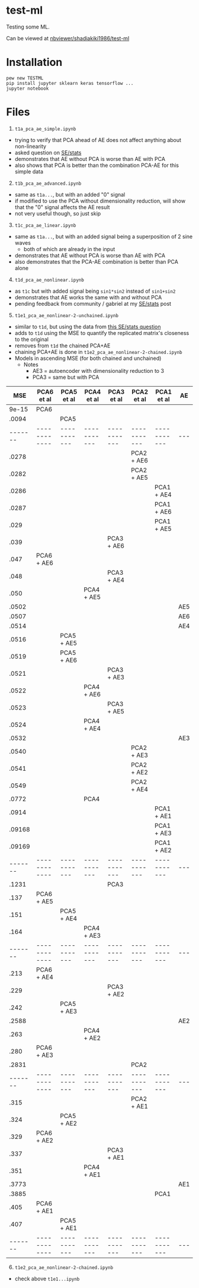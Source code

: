 # test-ml
Testing some ML.

Can be viewed at [nbviewer/shadiakiki1986/test-ml](https://nbviewer.jupyter.org/github/shadiakiki1986/test-ml/)

# Installation
```
pew new TESTML
pip install jupyter sklearn keras tensorflow ...
jupyter notebook
```

# Files
1. `t1a_pca_ae_simple.ipynb`
  - trying to verify that PCA ahead of AE does not affect anything about non-linearity
  - asked question on [SE/stats](https://stats.stackexchange.com/questions/292181/does-pca-ahead-of-an-autoencoder-deter-it-from-detecting-non-linearity)
  - demonstrates that AE without PCA is worse than AE with PCA
  - also shows that PCA is better than the combination PCA-AE for this simple data

2. `t1b_pca_ae_advanced.ipynb`
  - same as `t1a...`, but with an added "0" signal
  - if modified to use the PCA without dimensionality reduction, will show that the "0" signal affects the AE result
  - not very useful though, so just skip

3. `t1c_pca_ae_linear.ipynb`
  - same as `t1a...`, but with an added signal being a superposition of 2 sine waves
    - both of which are already in the input
  - demonstrates that AE without PCA is worse than AE with PCA
  - also demonstrates that the PCA-AE combination is better than PCA alone

4. `t1d_pca_ae_nonlinear.ipynb`
  - as `t1c` but with added signal being `sin1*sin2` instead of `sin1+sin2`
  - demonstrates that AE works the same with and without PCA
  - pending feedback from community / gabriel at my [SE/stats](https://stats.stackexchange.com/questions/292181/does-pca-ahead-of-an-autoencoder-deter-it-from-detecting-non-linearity) post

5. `t1e1_pca_ae_nonlinear-2-unchained.ipynb`
  - similar to `t1d`, but using the data from [this SE/stats question](https://stats.stackexchange.com/questions/190148/autoencoder-pca-tensorflow?rq=1)
  - adds to `t1d` using the MSE to quantify the replicated matrix's closeness to the original
  - removes from `t1d` the chained PCA+AE
  - chaining PCA+AE is done in `t1e2_pca_ae_nonlinear-2-chained.ipynb`
  - Models in ascending MSE (for both chained and unchained)
    - Notes
      - AE3 = autoencoder with dimensionality reduction to 3
      - PCA3 = same but with PCA

| MSE   | PCA6 et al |PCA5 et al |PCA4 et al |PCA3 et al |PCA2 et al |PCA1 et al |AE |
|-------|------------|-----------|-----------|-----------|-----------|-----------|---|
| 9e-15 | PCA6       |           |           |           |           |           |   |
| .0094 |            |PCA5       |           |           |           |           |   |
|-------|------------|-----------|-----------|-----------|-----------|-----------|---|
| .0278 |            |           |           |           |PCA2 + AE6 |           |   |
| .0282 |            |           |           |           |PCA2 + AE5 |           |   |
| .0286 |            |           |           |           |           |PCA1 + AE4 |   |
| .0287 |            |           |           |           |           |PCA1 + AE6 |   |
| .029  |            |           |           |           |           |PCA1 + AE5 |   |
| .039  |            |           |           |PCA3 + AE6 |           |           |   |
| .047  | PCA6 + AE6 |           |           |           |           |           |   |
| .048  |            |           |           |PCA3 + AE4 |           |           |   |
| .050  |            |           |PCA4 + AE5 |           |           |           |   |
| .0502 |            |           |           |           |           |           |AE5|
| .0507 |            |           |           |           |           |           |AE6|
| .0514 |            |           |           |           |           |           |AE4|
| .0516 |            |PCA5 + AE5 |           |           |           |           |   |
| .0519 |            |PCA5 + AE6 |           |           |           |           |   |
| .0521 |            |           |           |PCA3 + AE3 |           |           |   |
| .0522 |            |           |PCA4 + AE6 |           |           |           |   |
| .0523 |            |           |           |PCA3 + AE5 |           |           |   |
| .0524 |            |           |PCA4 + AE4 |           |           |           |   |
| .0532 |            |           |           |           |           |           |AE3|
| .0540 |            |           |           |           |PCA2 + AE3 |           |   |
| .0541 |            |           |           |           |PCA2 + AE2 |           |   |
| .0549 |            |           |           |           |PCA2 + AE4 |           |   |
| .0772 |            |           |PCA4       |           |           |           |   |
| .0914 |            |           |           |           |           |PCA1 + AE1 |   |
| .09168|            |           |           |           |           |PCA1 + AE3 |   |
| .09169|            |           |           |           |           |PCA1 + AE2 |   |
|-------|------------|-----------|-----------|-----------|-----------|-----------|---|
| .1231 |            |           |           |PCA3       |           |           |   |
| .137  | PCA6 + AE5 |           |           |           |           |           |   |
| .151  |            |PCA5 + AE4 |           |           |           |           |   |
| .164  |            |           |PCA4 + AE3 |           |           |           |   |
|-------|------------|-----------|-----------|-----------|-----------|-----------|---|
| .213  | PCA6 + AE4 |           |           |           |           |           |   |
| .229  |            |           |           |PCA3 + AE2 |           |           |   |
| .242  |            |PCA5 + AE3 |           |           |           |           |   |
| .2588 |            |           |           |           |           |           |AE2|
| .263  |            |           |PCA4 + AE2 |           |           |           |   |
| .280  | PCA6 + AE3 |           |           |           |           |           |   |
| .2831 |            |           |           |           |PCA2       |           |   |
|-------|------------|-----------|-----------|-----------|-----------|-----------|---|
| .315  |            |           |           |           |PCA2 + AE1 |           |   |
| .324  |            |PCA5 + AE2 |           |           |           |           |   |
| .329  | PCA6 + AE2 |           |           |           |           |           |   |
| .337  |            |           |           |PCA3 + AE1 |           |           |   |
| .351  |            |           |PCA4 + AE1 |           |           |           |   |
| .3773 |            |           |           |           |           |           |AE1|
| .3885 |            |           |           |           |           |PCA1       |   |
| .405  | PCA6 + AE1 |           |           |           |           |           |   |
| .407  |            |PCA5 + AE1 |           |           |           |           |   |
|-------|------------|-----------|-----------|-----------|-----------|-----------|---|


6. `t1e2_pca_ae_nonlinear-2-chained.ipynb`
  - check above `t1e1...ipynb`

